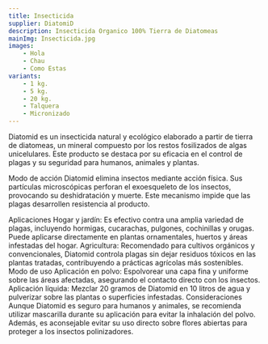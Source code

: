 ```yaml
---
title: Insecticida
supplier: DiatomiD
description: Insecticida Organico 100% Tierra de Diatomeas
mainImg: Insecticida.jpg
images: 
    - Hola
    - Chau
    - Como Estas
variants: 
    - 1 kg.
    - 5 kg.
    - 20 kg.
    - Talquera
    - Micronizado
---
```

Diatomid es un insecticida natural y ecológico elaborado a partir de tierra de diatomeas, un mineral compuesto por los restos fosilizados de algas unicelulares. Este producto se destaca por su eficacia en el control de plagas y su seguridad para humanos, animales y plantas.

Modo de acción
Diatomid elimina insectos mediante acción física. Sus partículas microscópicas perforan el exoesqueleto de los insectos, provocando su deshidratación y muerte. Este mecanismo impide que las plagas desarrollen resistencia al producto.

Aplicaciones
Hogar y jardín: Es efectivo contra una amplia variedad de plagas, incluyendo hormigas, cucarachas, pulgones, cochinillas y orugas. Puede aplicarse directamente en plantas ornamentales, huertos y áreas infestadas del hogar.
Agricultura: Recomendado para cultivos orgánicos y convencionales, Diatomid controla plagas sin dejar residuos tóxicos en las plantas tratadas, contribuyendo a prácticas agrícolas más sostenibles.
Modo de uso
Aplicación en polvo: Espolvorear una capa fina y uniforme sobre las áreas afectadas, asegurando el contacto directo con los insectos.
Aplicación líquida: Mezclar 20 gramos de Diatomid en 10 litros de agua y pulverizar sobre las plantas o superficies infestadas.
Consideraciones
Aunque Diatomid es seguro para humanos y animales, se recomienda utilizar mascarilla durante su aplicación para evitar la inhalación del polvo. Además, es aconsejable evitar su uso directo sobre flores abiertas para proteger a los insectos polinizadores.
